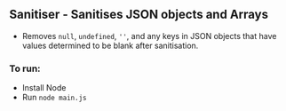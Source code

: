 ## Sanitiser - Sanitises JSON objects and Arrays

- Removes `null`, `undefined`, `''`, and any keys in JSON objects that have values determined to be blank after sanitisation.

### To run:

- Install Node
- Run `node main.js`